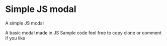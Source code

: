 # Simple JS modal
 A simple JS modal

 A basic modal made in JS 
 Sample code feel free to copy clone or comment if you like